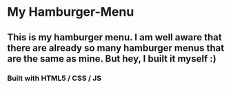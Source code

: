 # My Hamburger-Menu

## This is my hamburger menu. I am well aware that there are already so many hamburger menus that are the same as mine. But hey, I built it myself :)

### Built with HTML5 / CSS / JS
